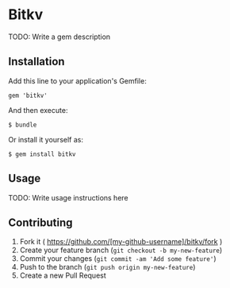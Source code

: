 # Bitkv

TODO: Write a gem description

## Installation

Add this line to your application's Gemfile:

    gem 'bitkv'

And then execute:

    $ bundle

Or install it yourself as:

    $ gem install bitkv

## Usage

TODO: Write usage instructions here

## Contributing

1. Fork it ( https://github.com/[my-github-username]/bitkv/fork )
2. Create your feature branch (`git checkout -b my-new-feature`)
3. Commit your changes (`git commit -am 'Add some feature'`)
4. Push to the branch (`git push origin my-new-feature`)
5. Create a new Pull Request
